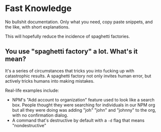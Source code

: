 # Fast Knowledge

No bullshit documentation. Only what you need, copy paste snippets, and the like, with short explanations.

This will hopefully reduce the incidence of spaghetti factories.

## You use "spaghetti factory" a lot. What's it mean?

It's a series of circumstances that tricks you into fucking up with catastrophic results. A spaghetti factory not only invites human error, but actively tricks humans into making mistakes.

Real-life examples include:
* NPM's "Add account to organization" feature used to look like a search box. People thought they were searching for individuals in our NPM org but all they were doing was adding "joh" "john" and "johnny" to the org, with no confirmation dialog.
* A command that's destructive by default with a `-d` flag that means "nondestructive"
